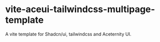 # vite-aceui-tailwindcss-multipage-template
A vite template for Shadcn/ui, tailwindcss and Aceternity UI.
